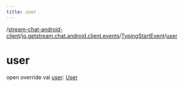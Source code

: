 ```yaml
---
title: user
---
```

/[stream-chat-android-client](../../index.md)/[io.getstream.chat.android.client.events](../index.md)/[TypingStartEvent](index.md)/[user](user.md)  
  
  
  
# user  
open override val [user](user.md): [User](../../io.getstream.chat.android.client.models/User/index.md)

